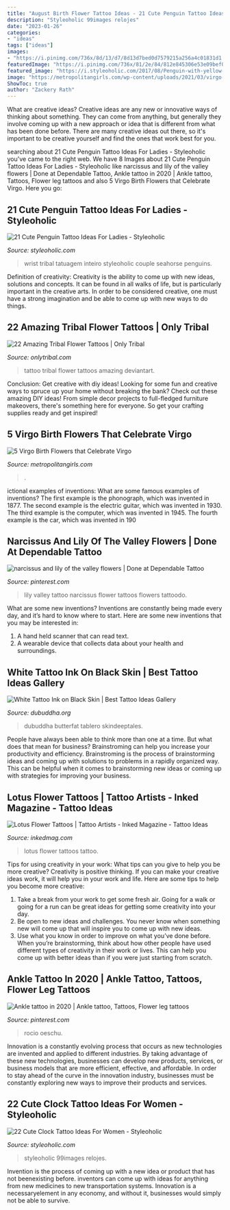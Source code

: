 ```yaml
---
title: "August Birth Flower Tattoo Ideas - 21 Cute Penguin Tattoo Ideas For Ladies"
description: "Styleoholic 99images relojes"
date: "2023-01-26"
categories:
- "ideas"
tags: ["ideas"]
images:
- "https://i.pinimg.com/736x/8d/13/d7/8d13d7bed0d7579215a256a4c01831d1.jpg"
featuredImage: "https://i.pinimg.com/736x/81/2e/84/812e845306e53e09bef0494857a18bba.jpg"
featured_image: "https://i.styleoholic.com/2017/08/Penguin-with-yellow-flower-tattoo.jpg"
image: "https://metropolitangirls.com/wp-content/uploads/2021/03/virgo-birth-flowers-featured-image-chrysanthemum.jpg"
ShowToc: true
author: "Zackery Rath"
---
```



What are creative ideas?
Creative ideas are any new or innovative ways of thinking about something. They can come from anything, but generally they involve coming up with a new approach or idea that is different from what has been done before. There are many creative ideas out there, so it's important to be creative yourself and find the ones that work best for you.

	

		
searching about 21 Cute Penguin Tattoo Ideas For Ladies - Styleoholic you've came to the right web. We have 8 Images about 21 Cute Penguin Tattoo Ideas For Ladies - Styleoholic like narcissus and lily of the valley flowers | Done at Dependable Tattoo, Ankle tattoo in 2020 | Ankle tattoo, Tattoos, Flower leg tattoos and also 5 Virgo Birth Flowers that Celebrate Virgo. Here you go:
		
    
## 21 Cute Penguin Tattoo Ideas For Ladies - Styleoholic

<img loading=lazy src="https://i.styleoholic.com/2017/08/Penguin-with-yellow-flower-tattoo.jpg" onerror="this.onerror=null;this.src='https://tse3.mm.bing.net/th?id=OIP.sZfwIqMf-FraX3rMMXGUTwHaJ4&amp;pid=15.1';" alt="21 Cute Penguin Tattoo Ideas For Ladies - Styleoholic">

_Source: styleoholic.com_

>wrist tribal tatuagem inteiro styleoholic couple seahorse penguins. 

	

Definition of creativity:
Creativity is the ability to come up with new ideas, solutions and concepts. It can be found in all walks of life, but is particularly important in the creative arts. In order to be considered creative, one must have a strong imagination and be able to come up with new ways to do things.

    
## 22 Amazing Tribal Flower Tattoos | Only Tribal

<img loading=lazy src="http://www.onlytribal.com/wp-content/uploads/2015/12/Flower-Tattoo-Tribal.jpg" onerror="this.onerror=null;this.src='https://tse3.mm.bing.net/th?id=OIP.yDFfSfVjgpgL53R0lm68DQHaKq&amp;pid=15.1';" alt="22 Amazing Tribal Flower Tattoos | Only Tribal">

_Source: onlytribal.com_

>tattoo tribal flower tattoos amazing deviantart. 

	

Conclusion: Get creative with diy ideas!
Looking for some fun and creative ways to spruce up your home without breaking the bank? Check out these amazing DIY ideas!
From simple decor projects to full-fledged furniture makeovers, there's something here for everyone. So get your crafting supplies ready and get inspired!

    
## 5 Virgo Birth Flowers That Celebrate Virgo

<img loading=lazy src="https://metropolitangirls.com/wp-content/uploads/2021/03/virgo-birth-flowers-featured-image-chrysanthemum.jpg" onerror="this.onerror=null;this.src='https://tse2.mm.bing.net/th?id=OIP.EihqdKtxNyKpXzaVc2dWkQHaFS&amp;pid=15.1';" alt="5 Virgo Birth Flowers that Celebrate Virgo">

_Source: metropolitangirls.com_

>. 

	

ictional examples of inventions: What are some famous examples of inventions?
The first example is the phonograph, which was invented in 1877. The second example is the electric guitar, which was invented in 1930. The third example is the computer, which was invented in 1945. The fourth example is the car, which was invented in 190
    
## Narcissus And Lily Of The Valley Flowers | Done At Dependable Tattoo

<img loading=lazy src="https://i.pinimg.com/736x/81/2e/84/812e845306e53e09bef0494857a18bba.jpg" onerror="this.onerror=null;this.src='https://tse3.mm.bing.net/th?id=OIP.JZg03VejiraszxAU9wS7oQHaLH&amp;pid=15.1';" alt="narcissus and lily of the valley flowers | Done at Dependable Tattoo">

_Source: pinterest.com_

>lily valley tattoo narcissus flower tattoos flowers tattoodo. 

	

What are some new inventions?
Inventions are constantly being made every day, and it’s hard to know where to start. Here are some new inventions that you may be interested in: 
1. A hand held scanner that can read text.
2. A wearable device that collects data about your health and surroundings. 

    
## White Tattoo Ink On Black Skin | Best Tattoo Ideas Gallery

<img loading=lazy src="https://www.dubuddha.org/wp-content/uploads/2016/08/White-Tattoo-Ink-on-Black-Skin-by-@butterfatstudios-728x728.jpg" onerror="this.onerror=null;this.src='https://tse3.mm.bing.net/th?id=OIP.3tSWQVJpQJW8nfBo0pPt8AHaHa&amp;pid=15.1';" alt="White Tattoo Ink on Black Skin | Best Tattoo Ideas Gallery">

_Source: dubuddha.org_

>dubuddha butterfat tablero skindeeptales. 

	

People have always been able to think more than one at a time. But what does that mean for business? Brainstroming can help you increase your productivity and efficiency. Brainstroming is the process of brainstorming ideas and coming up with solutions to problems in a rapidly organized way. This can be helpful when it comes to brainstorming new ideas or coming up with strategies for improving your business.

    
## Lotus Flower Tattoos | Tattoo Artists - Inked Magazine - Tattoo Ideas

<img loading=lazy src="https://www.inkedmag.com/.image/t_share/MTU5MDMyMzc3MjIyODk5NDgw/callyjo.png" onerror="this.onerror=null;this.src='https://tse1.mm.bing.net/th?id=OIP.tzXoAhOqj4ogJFdCekiQrQHaHa&amp;pid=15.1';" alt="Lotus Flower Tattoos | Tattoo Artists - Inked Magazine - Tattoo Ideas">

_Source: inkedmag.com_

>lotus flower tattoos tattoo. 

	

Tips for using creativity in your work: What tips can you give to help you be more creative?
Creativity is positive thinking. If you can make your creative ideas work, it will help you in your work and life. Here are some tips to help you become more creative: 
1. Take a break from your work to get some fresh air. Going for a walk or going for a run can be great ideas for getting some creativity into your day. 
2. Be open to new ideas and challenges. You never know when something new will come up that will inspire you to come up with new ideas. 
3. Use what you know in order to improve on what you’ve done before. When you’re brainstorming, think about how other people have used different types of creativity in their work or lives. This can help you come up with better ideas than if you were just starting from scratch. 

    
## Ankle Tattoo In 2020 | Ankle Tattoo, Tattoos, Flower Leg Tattoos

<img loading=lazy src="https://i.pinimg.com/736x/8d/13/d7/8d13d7bed0d7579215a256a4c01831d1.jpg" onerror="this.onerror=null;this.src='https://tse3.mm.bing.net/th?id=OIP.iV2FO0lYyauOzeXT3jqZ6AHaJ3&amp;pid=15.1';" alt="Ankle tattoo in 2020 | Ankle tattoo, Tattoos, Flower leg tattoos">

_Source: pinterest.com_

>rocio oeschu. 

	

Innovation is a constantly evolving process that occurs as new technologies are invented and applied to different industries. By taking advantage of these new technologies, businesses can develop new products, services, or business models that are more efficient, effective, and affordable. In order to stay ahead of the curve in the innovation industry, businesses must be constantly exploring new ways to improve their products and services.

    
## 22 Cute Clock Tattoo Ideas For Women - Styleoholic

<img loading=lazy src="https://i.styleoholic.com/2017/07/Clock-with-blue-flowers-tattoo.jpg" onerror="this.onerror=null;this.src='https://tse1.mm.bing.net/th?id=OIP.munx91WiiVxlzbACRr6qDAHaJ4&amp;pid=15.1';" alt="22 Cute Clock Tattoo Ideas For Women - Styleoholic">

_Source: styleoholic.com_

>styleoholic 99images relojes. 

	

Invention is the process of coming up with a new idea or product that has not beenexisting before. inventors can come up with ideas for anything from new medicines to new transportation systems. Innovation is a necessaryelement in any economy, and without it, businesses would simply not be able to survive.

